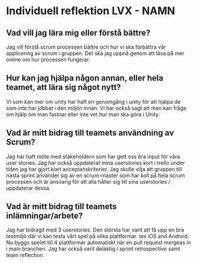 # Individuell reflektion LVX - NAMN
## Vad vill jag lära mig eller förstå bättre?
Jag vill förstå scrum processen bättre och hur vi ska förbättra vår applicering av scrum i gruppen.
Det ska jag uppnå genom att läsa på mer online om hur processen fungerar. 
## Hur kan jag hjälpa någon annan, eller hela teamet, att lära sig något nytt?
Vi som kan mer om unity har haft en genomgång i unity för att hjälpa de som inte har jobbat i den miljön innan.
Vi har också sagt att man kan fråga om hjälp om man fastnar eller inte vet hur man ska göra i Unity.
## Vad är mitt bidrag till teamets användning av Scrum?
Jag har haft möte med stakeholdern som har gett oss bra input för våra user stories.
Jag har också uppdaterat mina userstories kort i trello under tiden jag har gjort klart acceptanskriterier.
Jag skulle vilja att gruppen till nästa sprint använder sig av en scrum-master som har koll på hela scrum processen och är ansvarig för att alla håller sig till sina userstories / uppdaterar dessa.
## Vad är mitt bidrag till teamets inlämningar/arbete?
Jag har bidragit med 3 userstories. Den största har varit att få upp en bra testmiljö där vi kan testa vårt spel på olika plattformar. tex iOS and Android.
Nu byggs spelet till 4 plattformar automatiskt när en pull request mergeas in i main branchen.
Jag har också varit delaktig i sprint retrospective samt team reflection.

